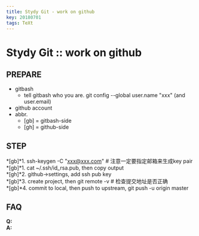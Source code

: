 ```yaml
---
title: Stydy Git - work on github
key: 20180701
tags: TeXt
---
```


# Stydy Git :: work on github

## PREPARE
+ gitbash
  - tell gitbash who you are. git config --global user.name "xxx" (and user.email)
+ github account
+ abbr.
  - [gb] = gitbash-side
  - [gh] = github-side

## STEP  
*[gb]*1. ssh-keygen -C "xxx@xxx.com"   # 注意一定要指定邮箱来生成key pair  
*[gb]*1. cat ~/.ssh/id_rsa.pub, then copy output  
*[gh]*2. github->settings, add ssh pub key  
*[gb]*3. create project, then git remote -v   # 检查提交地址是否正确  
*[gb]*4. commit to local, then push to upstream, git push -u origin master  

## FAQ  
**Q:**  
**A:**  
